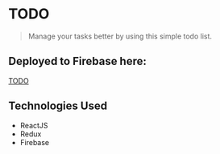 # TODO
> Manage your tasks better by using this simple todo list.

## Deployed to Firebase here:
[TODO](https://todo-90790.firebaseapp.com/)


## Technologies Used
* ReactJS
* Redux
* Firebase
